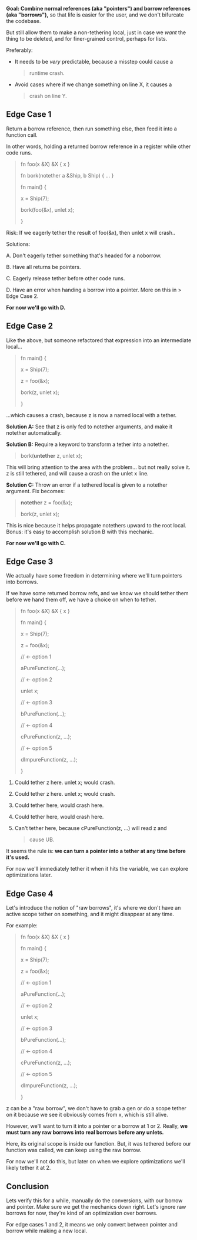 **Goal: Combine normal references (aka \"pointers\") and borrow
references (aka \"borrows\"),** so that life is easier for the user, and
we don\'t bifurcate the codebase.

But still allow them to make a non-tethering local, just in case we
*want* the thing to be deleted, and for finer-grained control, perhaps
for lists.

Preferably:

-   It needs to be *very* predictable, because a misstep could cause a
    > runtime crash.

-   Avoid cases where if we change something on line X, it causes a
    > crash on line Y.

## Edge Case 1

Return a borrow reference, then run something else, then feed it into a
function call.

In other words, holding a returned borrow reference in a register while
other code runs.

> fn foo(x &X) &X { x }
>
> fn bork(notether a &Ship, b Ship) { \... }
>
> fn main() {
>
> x = Ship(7);
>
> bork(foo(&x), unlet x);
>
> }

Risk: If we eagerly tether the result of foo(&x), then unlet x will
crash..

Solutions:

A.  Don\'t eagerly tether something that\'s headed for a noborrow.

B.  Have all returns be pointers.

C.  Eagerly release tether before other code runs.

D.  Have an error when handing a borrow into a pointer. More on this in
    > Edge Case 2.

**For now we\'ll go with D.**

## Edge Case 2

Like the above, but someone refactored that expression into an
intermediate local\...

> fn main() {
>
> x = Ship(7);
>
> z = foo(&x);
>
> bork(z, unlet x);
>
> }

\...which causes a crash, because z is now a named local with a tether.

**Solution A:** See that z is only fed to notether arguments, and make
it notether automatically.

**Solution B:** Require a keyword to transform a tether into a notether.

> bork(**untether** z, unlet x);

This will bring attention to the area with the problem\... but not
really solve it. z is still tethered, and will cause a crash on the
unlet x line.

**Solution C:** Throw an error if a tethered local is given to a
notether argument. Fix becomes:

> **notether** z = foo(&x);
>
> bork(z, unlet x);

This is nice because it helps propagate notethers upward to the root
local. Bonus: it\'s easy to accomplish solution B with this mechanic.

**For now we\'ll go with C.**

## Edge Case 3

We actually have some freedom in determining where we\'ll turn pointers
into borrows.

If we have some returned borrow refs, and we know we should tether them
before we hand them off, we have a choice on when to tether.

> fn foo(x &X) &X { x }
>
> fn main() {
>
> x = Ship(7);
>
> z = foo(&x);
>
> // ← option 1
>
> aPureFunction(\...);
>
> // ← option 2
>
> unlet x;
>
> // ← option 3
>
> bPureFunction(\...);
>
> // ← option 4
>
> cPureFunction(z, \...);
>
> // ← option 5
>
> dImpureFunction(z, \...);
>
> }

1.  Could tether z here. unlet x; would crash.

2.  Could tether z here. unlet x; would crash.

3.  Could tether here, would crash here.

4.  Could tether here, would crash here.

5.  Can\'t tether here, because cPureFunction(z, \...) will read z and
    > cause UB.

It seems the rule is: **we can turn a pointer into a tether at any time
before it\'s used.**

For now we\'ll immediately tether it when it hits the variable, we can
explore optimizations later.

## Edge Case 4

Let\'s introduce the notion of \"raw borrows\", it\'s where we don\'t
have an active scope tether on something, and it might disappear at any
time.

For example:

> fn foo(x &X) &X { x }
>
> fn main() {
>
> x = Ship(7);
>
> z = foo(&x);
>
> // ← option 1
>
> aPureFunction(\...);
>
> // ← option 2
>
> unlet x;
>
> // ← option 3
>
> bPureFunction(\...);
>
> // ← option 4
>
> cPureFunction(z, \...);
>
> // ← option 5
>
> dImpureFunction(z, \...);
>
> }

z can be a \"raw borrow\", we don\'t have to grab a gen or do a scope
tether on it because we see it obviously comes from x, which is still
alive.

However, we\'ll want to turn it into a pointer or a borrow at 1 or 2.
Really, **we must turn any raw borrows into real borrows before any
unlets.**

Here, its original scope is inside our function. But, it was tethered
before our function was called, we can keep using the raw borrow.

For now we\'ll not do this, but later on when we explore optimizations
we\'ll likely tether it at 2.

## Conclusion

Lets verify this for a while, manually do the conversions, with our
borrow and pointer. Make sure we get the mechanics down right. Let\'s
ignore raw borrows for now, they\'re kind of an optimization over
borrows.

For edge cases 1 and 2, it means we only convert between pointer and
borrow while making a new local.
